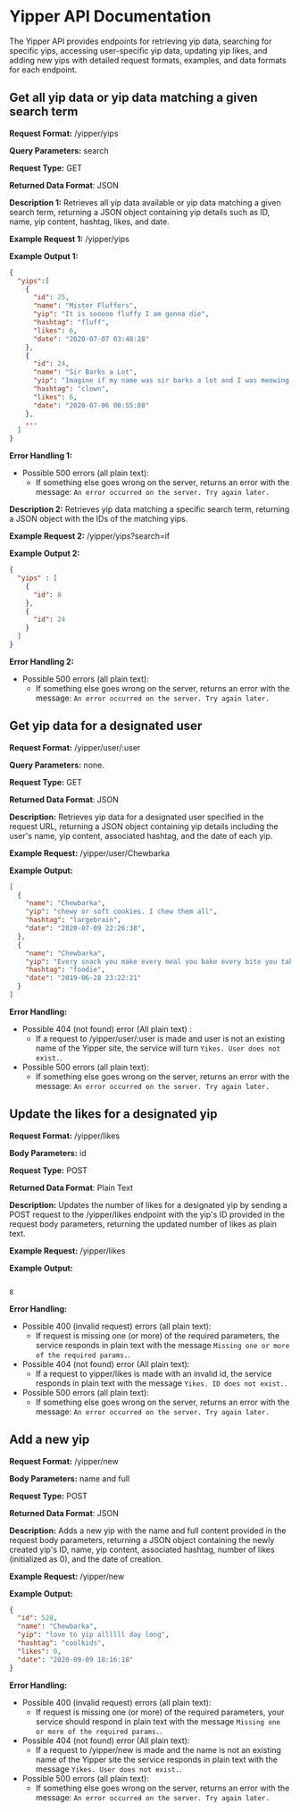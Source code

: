 # Yipper API Documentation

The Yipper API provides endpoints for retrieving yip data, searching for specific yips, accessing user-specific yip data,
updating yip likes, and adding new yips with detailed request formats, examples, and data formats for each endpoint.

## Get all yip data or yip data matching a given search term

**Request Format:** /yipper/yips

**Query Parameters:** search

**Request Type:** GET

**Returned Data Format**: JSON

**Description 1:** Retrieves all yip data available or yip data matching a given search term, returning a JSON object containing yip details such as ID, name, yip content, hashtag, likes, and date.

**Example Request 1:** /yipper/yips

**Example Output 1:**
``` json
{
  "yips":[
    {
      "id": 25,
      "name": "Mister Fluffers",
      "yip": "It is sooooo fluffy I am gonna die",
      "hashtag": "fluff",
      "likes": 6,
      "date": "2020-07-07 03:48:28"
    },
    {
      "id": 24,
      "name": "Sir Barks a Lot",
      "yip": "Imagine if my name was sir barks a lot and I was meowing all day haha",
      "hashtag": "clown",
      "likes": 6,
      "date": "2020-07-06 00:55:08"
    },
    ...
  ]
}
```

**Error Handling 1:**

- Possible 500 errors (all plain text):
  - If something else goes wrong on the server, returns an error with the message: `An error occurred on the server. Try again later.`

**Description 2:** Retrieves yip data matching a specific search term, returning a JSON object with the IDs of the matching yips.

**Example Request 2:** /yipper/yips?search=if

**Example Output 2:**
``` json
{
  "yips" : [
    {
      "id": 8
    },
    {
      "id": 24
    }
  ]
}

```

**Error Handling 2:**

- Possible 500 errors (all plain text):
  - If something else goes wrong on the server, returns an error with the message: `An error occurred on the server. Try again later.`

## Get yip data for a designated user

**Request Format:** /yipper/user/:user

**Query Parameters:** none.

**Request Type:** GET

**Returned Data Format**: JSON

**Description:** Retrieves yip data for a designated user specified in the request URL, returning a JSON object containing yip details including the user's name, yip content, associated hashtag, and the date of each yip.

**Example Request:** /yipper/user/Chewbarka

**Example Output:**
```json
[
  {
    "name": "Chewbarka",
    "yip": "chewy or soft cookies. I chew them all",
    "hashtag": "largebrain",
    "date": "2020-07-09 22:26:38",
  },
  {
    "name": "Chewbarka",
    "yip": "Every snack you make every meal you bake every bite you take... I will be watching you.",
    "hashtag": "foodie",
    "date": "2019-06-28 23:22:21"
  }
]
```

**Error Handling:**
- Possible 404 (not found) error (All plain text) :
  - If a request to /yipper/user/:user is made and user is not an existing name of the Yipper site, the service will turn `Yikes. User does not exist.`.
- Possible 500 errors (all plain text):
  - If something else goes wrong on the server, returns an error with the message: `An error occurred on the server. Try again later.`

## Update the likes for a designated yip

**Request Format:** /yipper/likes

**Body Parameters:** id

**Request Type:** POST

**Returned Data Format**: Plain Text

**Description:** Updates the number of likes for a designated yip by sending a POST request to the /yipper/likes endpoint with the yip's ID provided in the request body parameters, returning the updated number of likes as plain text.

**Example Request:** /yipper/likes

**Example Output:**
```

8

```

**Error Handling:**

- Possible 400 (invalid request) errors (all plain text):
  - If request is missing one (or more) of the required parameters, the service responds in plain text with the message `Missing one or more of the required params.`.
- Possible 404 (not found) error (All plain text):
  - If a request to yipper/likes is made with an invalid id, the service responds in plain text with the message `Yikes. ID does not exist.`.
- Possible 500 errors (all plain text):
  - If something else goes wrong on the server, returns an error with the message: `An error occurred on the server. Try again later.`

## Add a new yip

**Request Format:** /yipper/new

**Body Parameters:** name and full

**Request Type:** POST

**Returned Data Format**: JSON

**Description:** Adds a new yip with the name and full content provided in the request body parameters, returning a JSON object containing the newly created yip's ID, name, yip content, associated hashtag, number of likes (initialized as 0), and the date of creation.

**Example Request:** /yipper/new

**Example Output:**
``` json
{
  "id": 528,
  "name": "Chewbarka",
  "yip": "love to yip allllll day long",
  "hashtag": "coolkids",
  "likes": 0,
  "date": "2020-09-09 18:16:18"
}

```

**Error Handling:**

- Possible 400 (invalid request) errors (all plain text):
  - If request is missing one (or more) of the required parameters, your service should respond in plain text with the message `Missing one or more of the required params.`.
- Possible 404 (not found) error (All plain text):
  - If a request to /yipper/new is made and the name is not an existing name of the Yipper site the service responds in plain text with the message `Yikes. User does not exist.`.
- Possible 500 errors (all plain text):
  - If something else goes wrong on the server, returns an error with the message: `An error occurred on the server. Try again later.`
